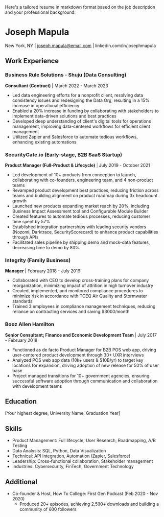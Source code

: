 Here's a tailored resume in markdown format based on the job description and your professional background:

# Joseph Mapula
New York, NY | joseph.mapula@email.com | linkedin.com/in/josephmapula

## Work Experience

### Business Rule Solutions - Shuju (Data Consulting)
**Consultant (Contract)** | March 2022 - March 2023

- Led data engineering efforts for a nonprofit client, resolving data consistency issues and redesigning the Data Org, resulting in a 15% increase in operational efficiency
- Enabled a 20% increase in funding by collaborating with stakeholders to implement data-driven solutions and best practices
- Developed deep understanding of client's digital tools for operations management, improving data-centered workflows for efficient client management
- Utilized Zapier and Salesforce to automate tedious workflows, enhancing existing automations

### SecurityGate.io (Early-stage, B2B SaaS Startup)
**Product Manager (Full-Product & Lifecycle)** | July 2019 - October 2021

- Led development of 10+ products from conception to launch, collaborating with co-founders, engineering team, and 4 non-product teams
- Revamped product development best practices, reducing friction across teams and building alignment on product roadmap during 3x headcount growth
- Launched new products expanding market reach by 20%, including Business Impact Assessment tool and Configurable Module Builder
- Created features to automate tedious processes, reducing customer time spent by 57%
- Established integration partnerships with leading security vendors (Nozomi, Darktrace, SecurityScorecard) to enhance product capabilities through APIs
- Facilitated sales pipeline by shipping demo and mock-data features, decreasing time to demo by 80%

### Integrity (Family Business)
**Manager** | February 2018 - July 2019

- Collaborated with CEO to develop cross-training plans for company reorganization, minimizing impact of attrition in high turnover industry
- Created, implemented, and monitored compliance procedures to minimize risk in accordance with TCEQ Air Quality and Stormwater standards
- Trained 3 employees in compliance management techniques, reducing reliance on contracting services and saving $3000/month

### Booz Allen Hamilton
**Senior Consultant; Finance and Economic Development Team** | July 2017 - February 2018

- Functioned as de facto Product Manager for B2B POS web app, driving user-centered product development through 30+ UXR interviews
- Analyzed POS web app data (10k+ users & $10B/yr) to target key locations for expansion, driving adoption of new release for 50% of user base
- Project managed transitions for 10+ government agencies, ensuring successful software adoption through communication and collaboration with development teams

## Education

[Your highest degree, University Name, Graduation Year]

## Skills

- Product Management: Full lifecycle, User Research, Roadmapping, A/B Testing
- Data Analysis: SQL, Python, Data Visualization
- Technical: API Integration, Automation (Zapier, Salesforce)
- Leadership: Cross-functional collaboration, Stakeholder management
- Industries: Cybersecurity, FinTech, Government Technology

## Additional

- Co-founder & Host, How To College: First Gen Podcast (Feb 2020 - Nov 2020)
  - Produced 20+ episodes, achieving 2,500+ downloads and building a community of 600 followers